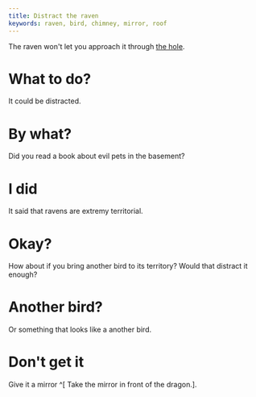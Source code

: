 ```yaml
---
title: Distract the raven
keywords: raven, bird, chimney, mirror, roof
---
```


The raven won't let you approach it through [the hole](01-reach-raven.md).

# What to do?
It could be distracted.

# By what?
Did you read a book about evil pets in the basement?

# I did
It said that ravens are extremy territorial.

# Okay?
How about if you bring another bird to its territory? Would that distract it enough?

# Another bird?
Or something that looks like a another bird.

# Don't get it
Give it a mirror ^[ Take the mirror in front of the dragon.].
